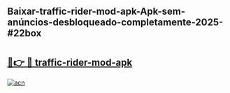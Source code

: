 ## Baixar-traffic-rider-mod-apk-Apk-sem-anúncios-desbloqueado-completamente-2025-#22box

# <h2><a href="https://ainizakaria.my?title=traffic-rider-mod-apk&ref=20M">🔗👉 🔴 traffic-rider-mod-apk</a></h2>

[![acn](https://github.com/user-attachments/assets/0f9c940e-d8b0-45ae-aac7-cd30a18b3e1c)](https://ainizakaria.my?title=traffic-rider-mod-apk&ref=20M)

